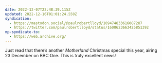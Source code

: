 ```yaml
---
date: 2022-12-07T22:48:39.115Z
updated: 2022-12-16T01:01:24.550Z
syndication:
  - https://mastodon.social/@paulrobertlloyd/109474833616087287
  - https://twitter.com/paulrobertlloyd/status/1600623663425851392
mp-syndicate-to:
  - https://web.archive.org/
---
```

Just read that there’s another _Motherland_ Christmas special this year, airing 23 December on BBC One. This is truly excellent news!
